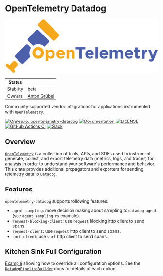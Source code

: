 # OpenTelemetry Datadog

![OpenTelemetry — An observability framework for cloud-native software.][splash]

[splash]: https://raw.githubusercontent.com/open-telemetry/opentelemetry-rust/main/assets/logo-text.png

| Status        |                                            |
| ------------- |--------------------------------------------|
| Stability     | beta                                       |
| Owners        | [Anton Grübel](https://github.com/gruebel) |

Community supported vendor integrations for applications instrumented with [`OpenTelemetry`].

[![Crates.io: opentelemetry-datadog](https://img.shields.io/crates/v/opentelemetry-datadog.svg)](https://crates.io/crates/opentelemetry-datadog)
[![Documentation](https://docs.rs/opentelemetry-datadog/badge.svg)](https://docs.rs/opentelemetry-datadog)
[![LICENSE](https://img.shields.io/crates/l/opentelemetry-datadog)](./LICENSE)
[![GitHub Actions CI](https://github.com/open-telemetry/opentelemetry-rust-contrib/workflows/CI/badge.svg)](https://github.com/open-telemetry/opentelemetry-rust-contrib/actions?query=workflow%3ACI+branch%3Amain)
[![Slack](https://img.shields.io/badge/slack-@cncf/otel/rust-brightgreen.svg?logo=slack)](https://cloud-native.slack.com/archives/C03GDP0H023)

## Overview

[`OpenTelemetry`] is a collection of tools, APIs, and SDKs used to instrument,
generate, collect, and export telemetry data (metrics, logs, and traces) for
analysis in order to understand your software's performance and behavior. This
crate provides additional propagators and exporters for sending telemetry data
to [`Datadog`].

## Features

`opentelemetry-datadog` supports following features:

- `agent-sampling`: move decision making about sampling to `datadog-agent` (see `agent_sampling.rs` example).
- `reqwest-blocking-client`: use `reqwest` blocking http client to send spans.
- `reqwest-client`: use `reqwest` http client to send spans.
- `surf-client`: use `surf` http client to send spans.


## Kitchen Sink Full Configuration

 [Example](https://docs.rs/opentelemetry-datadog/latest/opentelemetry_datadog/#kitchen-sink-full-configuration) showing how to override all configuration options. See the
 [`DatadogPipelineBuilder`] docs for details of each option.

 [`DatadogPipelineBuilder`]: https://docs.rs/opentelemetry-datadog/latest/opentelemetry_datadog/struct.DatadogPipelineBuilder.html

[`Datadog`]: https://www.datadoghq.com/
[`OpenTelemetry`]: https://crates.io/crates/opentelemetry
